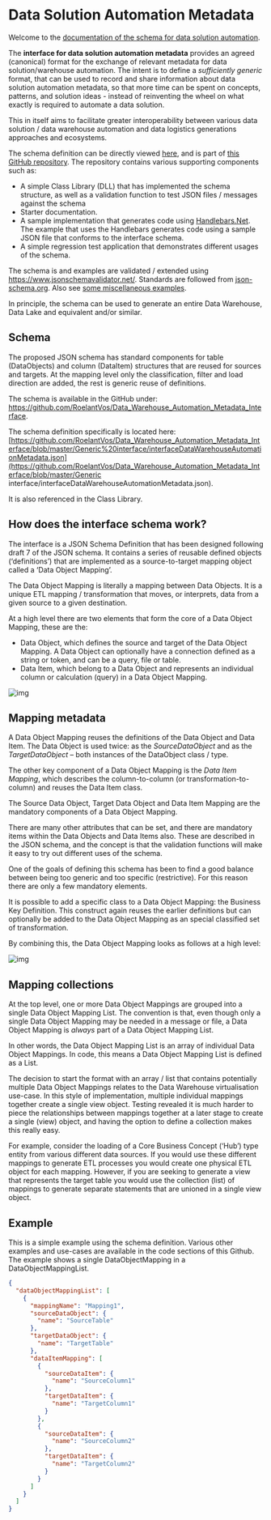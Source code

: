 # Data Solution Automation Metadata

Welcome to the [documentation of the schema for data solution automation](https://data-solution-automation-engine.github.io/data-warehouse-automation-metadata-schema/).

The **interface for data solution automation metadata** provides an agreed (canonical) format for the exchange of relevant metadata for data solution/warehouse automation. The intent is to define a *sufficiently generic* format, that can be used to record and share information about data solution automation metadata, so that more time can be spent on concepts, patterns, and solution ideas - instead of reinventing the wheel on what exactly is required to automate a data solution.

This in itself aims to facilitate greater interoperability between various data solution / data warehouse automation and data logistics generations approaches and ecosystems.

The schema definition can be directly viewed [here](https://github.com/RoelantVos/Data_Warehouse_Automation_Metadata_Interface/blob/master/GenericInterface/interfaceDataWarehouseAutomationMetadata.json), and is part of [this GitHub repository](https://github.com/RoelantVos/Data_Warehouse_Automation_Metadata_Interface). The repository contains various supporting components such as:

- A simple Class Library (DLL) that has implemented the schema structure, as well as a validation function to test JSON files / messages against the schema
- Starter documentation.
- A sample implementation that generates code using [Handlebars.Net](http://roelantvos.com/blog/using-handlebars-to-generate-data-vault-hub-load-processes/). The example that uses the Handlebars generates code using a sample JSON file that conforms to the interface schema.
- A simple regression test application that demonstrates different usages of the schema.

The schema is and examples are validated / extended using <https://www.jsonschemavalidator.net/>. Standards are followed from [json-schema.org](http://json-schema.org/).  Also see [some miscellaneous examples](http://json-schema.org/learn/miscellaneous-examples.html).

In principle, the schema can be used to generate an entire Data Warehouse, Data Lake and equivalent and/or similar.

## **Schema**

The proposed JSON schema has standard components for table (DataObjects) and column (DataItem) structures that are reused for sources and targets. At the mapping level only the classification, filter and load direction are added, the rest is generic reuse of definitions.

The schema is available in the GitHub under:  https://github.com/RoelantVos/Data_Warehouse_Automation_Metadata_Interface.

The schema definition specifically is located here: [https://github.com/RoelantVos/Data_Warehouse_Automation_Metadata_Interface/blob/master/Generic%20interface/interfaceDataWarehouseAutomationMetadata.json](https://github.com/RoelantVos/Data_Warehouse_Automation_Metadata_Interface/blob/master/Generic interface/interfaceDataWarehouseAutomationMetadata.json).

It is also referenced in the Class Library.

## How does the interface schema work?

The interface is a JSON Schema Definition that has been designed following draft 7 of the JSON schema. It contains a series of reusable defined objects (‘definitions’) that are implemented as a source-to-target mapping object called a ‘Data Object Mapping’.

The Data Object Mapping is literally a mapping between Data Objects. It is a unique ETL mapping / transformation that moves, or interprets, data from a given source to a given destination.

At a high level there are two elements that form the core of a Data Object Mapping, these are the:

- Data Object, which defines the source and target of the Data Object Mapping. A Data Object can optionally have a connection defined as a string or token, and can be a query, file or table.
- Data Item, which belong to a Data Object and represents an individual column or calculation (query) in a Data Object Mapping.

![img](http://roelantvos.com/blog/wp-content/uploads/2020/01/DataObject-3-1024x466.png)

## Mapping metadata

A Data Object Mapping reuses the definitions of the Data Object and Data Item. The Data Object is used twice: as the *SourceDataObject* and as the *TargetDataObject* – both instances of the DataObject class / type.

The other key component of a Data Object Mapping is the *Data Item Mapping*, which describes the column-to-column (or transformation-to-column) and reuses the Data Item class.

The Source Data Object, Target Data Object and Data Item Mapping are the mandatory components of a Data Object Mapping.

There are many other attributes that can be set, and there are mandatory items within the Data Objects and Data Items also. These are described in the JSON schema, and the concept is that the validation functions will make it easy to try out different uses of the schema.

One of the goals of defining this schema has been to find a good balance between being too generic and too specific (restrictive). For this reason there are only a few mandatory elements.

It is possible to add a specific class to a Data Object Mapping: the Business Key Definition. This construct again reuses the earlier definitions but can optionally be added to the Data Object Mapping as an special classified set of transformation.

By combining this, the Data Object Mapping looks as follows at a high level:

![img](http://roelantvos.com/blog/wp-content/uploads/2020/01/DataObjectMapping-1024x453.png)

## Mapping collections

At the top level, one or more Data Object Mappings are grouped into a single Data Object Mapping List. The convention is that, even though only a single Data Object Mapping may be needed in a message or file, a Data Object Mapping is *always* part of a Data Object Mapping List.

In other words, the Data Object Mapping List is an array of individual Data Object Mappings. In code, this means a Data Object Mapping List is defined as a List<DataObjectMapping>.

The decision to start the format with an array / list that contains potentially multiple Data Object Mappings relates to the Data Warehouse virtualisation use-case. In this style of implementation, multiple individual mappings together create a single view object. Testing revealed it is much harder to piece the relationships between mappings together at a later stage to create a single (view) object, and having the option to define a collection makes this really easy.

For example, consider the loading of a Core Business Concept (‘Hub’) type entity from various different data sources. If you would use these different mappings to generate ETL processes you would create one physical ETL object for each mapping. However, if you are seeking to generate a view that represents the target table you would use the collection (list) of mappings to generate separate statements that are unioned in a single view object.

## Example

This is a simple example using the schema definition. Various other examples and use-cases are available in the code sections of this Github. The example shows a single DataObjectMapping in a DataObjectMappingList.

```json
{
  "dataObjectMappingList": [
    {
      "mappingName": "Mapping1",
      "sourceDataObject": {
        "name": "SourceTable"
      },
      "targetDataObject": {
        "name": "TargetTable"
      },
      "dataItemMapping": [
        {
          "sourceDataItem": {
            "name": "SourceColumn1"
          },
          "targetDataItem": {
            "name": "TargetColumn1"
          }
        },
        {
          "sourceDataItem": {
            "name": "SourceColumn2"
          },
          "targetDataItem": {
            "name": "TargetColumn2"
          }
        }
      ]
    }
  ]
}
```
